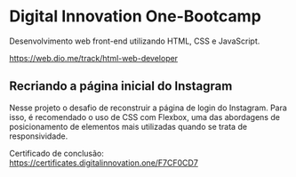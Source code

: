 # Digital Innovation One-Bootcamp
Desenvolvimento web front-end utilizando HTML, CSS e JavaScript.

https://web.dio.me/track/html-web-developer

## Recriando a página inicial do Instagram
Nesse projeto o desafio de reconstruir a página de login do Instagram. Para isso, é recomendado o uso de CSS com Flexbox, uma das abordagens de posicionamento de elementos mais utilizadas quando se trata de responsividade. 

Certificado de conclusão: https://certificates.digitalinnovation.one/F7CF0CD7
